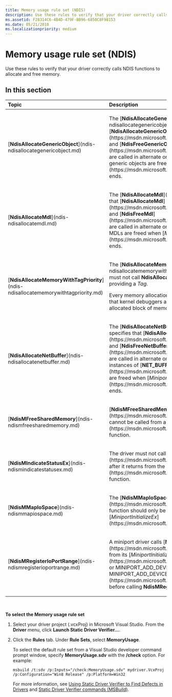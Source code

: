 ```yaml
---
title: Memory usage rule set (NDIS)
description: Use these rules to verify that your driver correctly calls NDIS functions to allocate and free memory.
ms.assetid: F28314C6-4B4D-479F-BB96-6850C8F98153
ms.date: 05/21/2018
ms.localizationpriority: medium
---
```


# Memory usage rule set (NDIS)


Use these rules to verify that your driver correctly calls NDIS functions to allocate and free memory.

## In this section


<table>
<colgroup>
<col width="50%" />
<col width="50%" />
</colgroup>
<thead>
<tr class="header">
<th align="left">Topic</th>
<th align="left">Description</th>
</tr>
</thead>
<tbody>
<tr class="odd">
<td align="left"><p>[<strong>NdisAllocateGenericObject</strong>](ndis-ndisallocategenericobject.md)</p></td>
<td align="left"><p>The [<strong>NdisAllocateGenericObject</strong>](ndis-ndisallocategenericobject.md) rule specifies that [<strong>NdisAllocateGenericObject</strong>](https://msdn.microsoft.com/library/windows/hardware/ff561603) and [<strong>NdisFreeGenericObject</strong>](https://msdn.microsoft.com/library/windows/hardware/ff561850) are called in alternate order. The ultimate goal is to make sure all generic objects are freed when [<em>MiniportHaltEx</em>](https://msdn.microsoft.com/library/windows/hardware/ff559388) ends.</p></td>
</tr>
<tr class="even">
<td align="left"><p>[<strong>NdisAllocateMdl</strong>](ndis-ndisallocatemdl.md)</p></td>
<td align="left"><p>The [<strong>NdisAllocateMdl</strong>](ndis-ndisallocatemdl.md) rule specifies that [<strong>NdisAllocateMdl</strong>](https://msdn.microsoft.com/library/windows/hardware/ff561605) and [<strong>NdisFreeMdl</strong>](https://msdn.microsoft.com/library/windows/hardware/ff562575) are called in alternate order. The ultimate goal is to make sure all MDLs are freed when [<em>MiniportHaltEx</em>](https://msdn.microsoft.com/library/windows/hardware/ff559388) ends.</p></td>
</tr>
<tr class="odd">
<td align="left"><p>[<strong>NdisAllocateMemoryWithTagPriority</strong>](ndis-ndisallocatememorywithtagpriority.md)</p></td>
<td align="left"><p>The [<strong>NdisAllocateMemoryWithTagPriority</strong>](ndis-ndisallocatememorywithtagpriority.md) rule specifies that a driver must not call <strong>NdisAllocateMemoryWithTagPriority</strong> without providing a <em>Tag</em>.</p>
<p>Every memory allocation should use a unique pool tag to ensure that kernel debuggers and Driver Verifier can identify a distinct allocated block of memory.</p></td>
</tr>
<tr class="even">
<td align="left"><p>[<strong>NdisAllocateNetBuffer</strong>](ndis-ndisallocatenetbuffer.md)</p></td>
<td align="left"><p>The [<strong>NdisAllocateNetBuffer</strong>](ndis-ndisallocatenetbuffer.md) rule specifies that [<strong>NdisAllocateNetBuffer</strong>](https://msdn.microsoft.com/library/windows/hardware/ff561607) and [<strong>NdisFreeNetBuffer</strong>](https://msdn.microsoft.com/library/windows/hardware/ff562582) are called in alternate order. The ultimate goal is to make sure all instances of [<strong>NET_BUFFER</strong>](https://msdn.microsoft.com/library/windows/hardware/ff568376) are freed when [<em>MiniportHaltEx</em>](https://msdn.microsoft.com/library/windows/hardware/ff559388) ends.</p></td>
</tr>
<tr class="odd">
<td align="left"><p>[<strong>NdisMFreeSharedMemory</strong>](ndis-ndismfreesharedmemory.md)</p></td>
<td align="left"><p>[<strong>NdisMFreeSharedMemory</strong>](https://msdn.microsoft.com/library/windows/hardware/ff563589) cannot be called from a [<em>MiniportShutdownEx</em>](https://msdn.microsoft.com/library/windows/hardware/ff559449) function.</p></td>
</tr>
<tr class="even">
<td align="left"><p>[<strong>NdisMIndicateStatusEx</strong>](ndis-ndismindicatestatusex.md)</p></td>
<td align="left"><p>The driver must not call [<strong>NdisMIndicateStatusEx</strong>](https://msdn.microsoft.com/library/windows/hardware/ff563600) after it returns from the [<em>MiniportHaltEx</em>](https://msdn.microsoft.com/library/windows/hardware/ff559388) function.</p></td>
</tr>
<tr class="odd">
<td align="left"><p>[<strong>NdisMMapIoSpace</strong>](ndis-ndismmapiospace.md)</p></td>
<td align="left"><p>The [<strong>NdisMMapIoSpace</strong>](https://msdn.microsoft.com/library/windows/hardware/ff563613) function should only be called in the context of [<em>MiniportInitializeEx</em>](https://msdn.microsoft.com/library/windows/hardware/ff559389).</p></td>
</tr>
<tr class="even">
<td align="left"><p>[<strong>NdisMRegisterIoPortRange</strong>](ndis-ndismregisterioportrange.md)</p></td>
<td align="left"><p>A miniport driver calls [<strong>NdisMRegisterIoPortRange</strong>](https://msdn.microsoft.com/library/windows/hardware/ff563651) from its [<em>MiniportInitializeEx</em>](https://msdn.microsoft.com/library/windows/hardware/ff559389) or MINIPORT_ADD_DEVICE functions. <em>MiniportInitializeEx</em> or MINIPORT_ADD_DEVICE must call [<strong>NdisMSetMiniportAttributes</strong>](https://msdn.microsoft.com/library/windows/hardware/ff563672) before calling <strong>NdisMRegisterIoPortRange</strong>.</p></td>
</tr>
</tbody>
</table>

 

**To select the Memory usage rule set**

1.  Select your driver project (.vcxProj) in Microsoft Visual Studio. From the **Driver** menu, click **Launch Static Driver Verifier…**.

2.  Click the **Rules** tab. Under **Rule Sets**, select **MemoryUsage**.

    To select the default rule set from a Visual Studio developer command prompt window, specify **MemoryUsage.sdv** with the **/check** option. For example:

    ```
    msbuild /t:sdv /p:Inputs="/check:MemoryUsage.sdv" mydriver.VcxProj /p:Configuration="Win8 Release" /p:Platform=Win32
    ```

    For more information, see [Using Static Driver Verifier to Find Defects in Drivers](https://msdn.microsoft.com/library/windows/hardware/hh454281) and [Static Driver Verifier commands (MSBuild)](https://msdn.microsoft.com/library/windows/hardware/hh466459).

 

 





